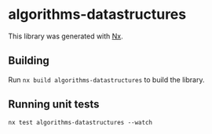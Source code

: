 # algorithms-datastructures

This library was generated with [Nx](https://nx.dev).

## Building

Run `nx build algorithms-datastructures` to build the library.

## Running unit tests

`nx test algorithms-datastructures --watch`
